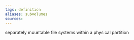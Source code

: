 ```yaml
---
tags: definition
aliases: subvolumes
sources: 
---
```


separately mountable file systems within a physical partition